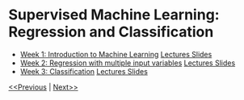 # Supervised Machine Learning: Regression and Classification
* [Week 1: Introduction to Machine Learning](./week-01/README.md) [Lectures Slides](./week-01/C1_W1.pdf)
* [Week 2: Regression with multiple input variables](./week-02/README.md) [Lectures Slides](./week-02/C1_W2.pdf)
* [Week 3: Classification](./week-03/README.md) [Lectures Slides](./week-03/C1_W3.pdf)

[<<Previous](../README.md) | [Next>>](./week-01/README.md)